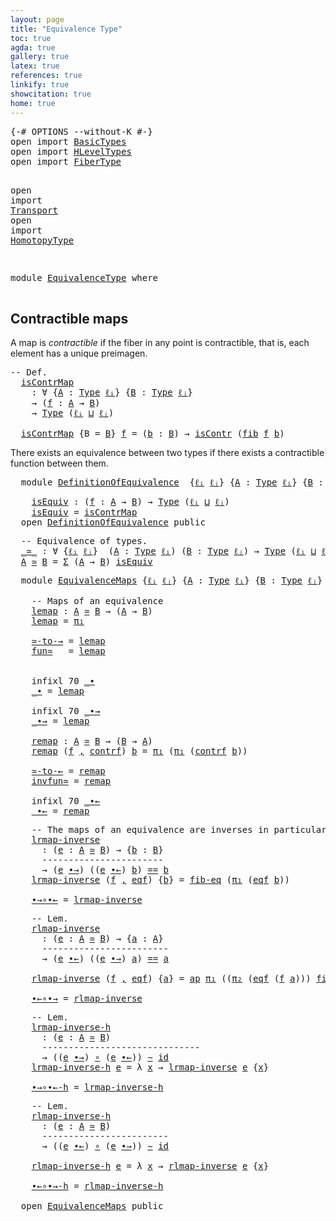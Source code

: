 ```yaml
---
layout: page
title: "Equivalence Type"
toc: true
agda: true
gallery: true
latex: true
references: true
linkify: true
showcitation: true
home: true
---
```


<div class="hide" >
<pre class="Agda">
<a id="190" class="Symbol">{-#</a> <a id="194" class="Keyword">OPTIONS</a> <a id="202" class="Pragma">--without-K</a> <a id="214" class="Symbol">#-}</a>
<a id="218" class="Keyword">open</a> <a id="223" class="Keyword">import</a> <a id="230" href="BasicTypes.html" class="Module">BasicTypes</a>
<a id="241" class="Keyword">open</a> <a id="246" class="Keyword">import</a> <a id="253" href="HLevelTypes.html" class="Module">HLevelTypes</a>
<a id="265" class="Keyword">open</a> <a id="270" class="Keyword">import</a> <a id="277" href="FiberType.html" class="Module">FiberType</a>

<a id="288" class="Keyword">open</a> <a id="293" class="Keyword">import</a> <a id="300" href="Transport.html" class="Module">Transport</a>
<a id="310" class="Keyword">open</a> <a id="315" class="Keyword">import</a> <a id="322" href="HomotopyType.html" class="Module">HomotopyType</a>

</pre>
</div>

<pre class="Agda">
<a id="368" class="Keyword">module</a> <a id="375" href="EquivalenceType.html" class="Module">EquivalenceType</a> <a id="391" class="Keyword">where</a>

</pre>

## Contractible maps

A map is *contractible* if the fiber in any point is contractible, that is, each
element has a unique preimagen.

<pre class="Agda">
<a id="559" class="Comment">-- Def.</a>
  <a id="isContrMap"></a><a id="569" href="EquivalenceType.html#569" class="Function">isContrMap</a>
    <a id="584" class="Symbol">:</a> <a id="586" class="Symbol">∀</a> <a id="588" class="Symbol">{</a><a id="589" href="EquivalenceType.html#589" class="Bound">A</a> <a id="591" class="Symbol">:</a> <a id="593" href="Intro.html#1720" class="Function">Type</a> <a id="598" href="Intro.html#2162" class="Generalizable">ℓᵢ</a><a id="600" class="Symbol">}</a> <a id="602" class="Symbol">{</a><a id="603" href="EquivalenceType.html#603" class="Bound">B</a> <a id="605" class="Symbol">:</a> <a id="607" href="Intro.html#1720" class="Function">Type</a> <a id="612" href="Intro.html#2165" class="Generalizable">ℓⱼ</a><a id="614" class="Symbol">}</a>
    <a id="620" class="Symbol">→</a> <a id="622" class="Symbol">(</a><a id="623" href="EquivalenceType.html#623" class="Bound">f</a> <a id="625" class="Symbol">:</a> <a id="627" href="EquivalenceType.html#589" class="Bound">A</a> <a id="629" class="Symbol">→</a> <a id="631" href="EquivalenceType.html#603" class="Bound">B</a><a id="632" class="Symbol">)</a>
    <a id="638" class="Symbol">→</a> <a id="640" href="Intro.html#1720" class="Function">Type</a> <a id="645" class="Symbol">(</a><a id="646" href="Intro.html#2162" class="Generalizable">ℓᵢ</a> <a id="649" href="Agda.Primitive.html#657" class="Primitive Operator">⊔</a> <a id="651" href="Intro.html#2165" class="Generalizable">ℓⱼ</a><a id="653" class="Symbol">)</a>

  <a id="658" href="EquivalenceType.html#569" class="Function">isContrMap</a> <a id="669" class="Symbol">{</a><a id="670" class="Argument">B</a> <a id="672" class="Symbol">=</a> <a id="674" href="EquivalenceType.html#674" class="Bound">B</a><a id="675" class="Symbol">}</a> <a id="677" href="EquivalenceType.html#677" class="Bound">f</a> <a id="679" class="Symbol">=</a> <a id="681" class="Symbol">(</a><a id="682" href="EquivalenceType.html#682" class="Bound">b</a> <a id="684" class="Symbol">:</a> <a id="686" href="EquivalenceType.html#674" class="Bound">B</a><a id="687" class="Symbol">)</a> <a id="689" class="Symbol">→</a> <a id="691" href="HLevelTypes.html#620" class="Function">isContr</a> <a id="699" class="Symbol">(</a><a id="700" href="FiberType.html#599" class="Function">fib</a> <a id="704" href="EquivalenceType.html#677" class="Bound">f</a> <a id="706" href="EquivalenceType.html#682" class="Bound">b</a><a id="707" class="Symbol">)</a>
</pre>

There exists an equivalence between two types if there exists a
contractible function between them.
<pre class="Agda">
  <a id="836" class="Keyword">module</a> <a id="DefinitionOfEquivalence"></a><a id="843" href="EquivalenceType.html#843" class="Module">DefinitionOfEquivalence</a>  <a id="868" class="Symbol">{</a><a id="869" href="EquivalenceType.html#869" class="Bound">ℓᵢ</a> <a id="872" href="EquivalenceType.html#872" class="Bound">ℓⱼ</a><a id="874" class="Symbol">}</a> <a id="876" class="Symbol">{</a><a id="877" href="EquivalenceType.html#877" class="Bound">A</a> <a id="879" class="Symbol">:</a> <a id="881" href="Intro.html#1720" class="Function">Type</a> <a id="886" href="EquivalenceType.html#869" class="Bound">ℓᵢ</a><a id="888" class="Symbol">}</a> <a id="890" class="Symbol">{</a><a id="891" href="EquivalenceType.html#891" class="Bound">B</a> <a id="893" class="Symbol">:</a> <a id="895" href="Intro.html#1720" class="Function">Type</a> <a id="900" href="EquivalenceType.html#872" class="Bound">ℓⱼ</a><a id="902" class="Symbol">}</a> <a id="904" class="Keyword">where</a>
</pre>

<pre class="Agda">
    <a id="DefinitionOfEquivalence.isEquiv"></a><a id="939" href="EquivalenceType.html#939" class="Function">isEquiv</a> <a id="947" class="Symbol">:</a> <a id="949" class="Symbol">(</a><a id="950" href="EquivalenceType.html#950" class="Bound">f</a> <a id="952" class="Symbol">:</a> <a id="954" href="EquivalenceType.html#877" class="Bound">A</a> <a id="956" class="Symbol">→</a> <a id="958" href="EquivalenceType.html#891" class="Bound">B</a><a id="959" class="Symbol">)</a> <a id="961" class="Symbol">→</a> <a id="963" href="Intro.html#1720" class="Function">Type</a> <a id="968" class="Symbol">(</a><a id="969" href="EquivalenceType.html#869" class="Bound">ℓᵢ</a> <a id="972" href="Agda.Primitive.html#657" class="Primitive Operator">⊔</a> <a id="974" href="EquivalenceType.html#872" class="Bound">ℓⱼ</a><a id="976" class="Symbol">)</a>
    <a id="982" href="EquivalenceType.html#939" class="Function">isEquiv</a> <a id="990" class="Symbol">=</a> <a id="992" href="EquivalenceType.html#569" class="Function">isContrMap</a>
  <a id="1005" class="Keyword">open</a> <a id="1010" href="EquivalenceType.html#843" class="Module">DefinitionOfEquivalence</a> <a id="1034" class="Keyword">public</a>
</pre>

<pre class="Agda">
  <a id="1068" class="Comment">-- Equivalence of types.</a>
  <a id="_≃_"></a><a id="1095" href="EquivalenceType.html#1095" class="Function Operator">_≃_</a> <a id="1099" class="Symbol">:</a> <a id="1101" class="Symbol">∀</a> <a id="1103" class="Symbol">{</a><a id="1104" href="EquivalenceType.html#1104" class="Bound">ℓᵢ</a> <a id="1107" href="EquivalenceType.html#1107" class="Bound">ℓⱼ</a><a id="1109" class="Symbol">}</a>  <a id="1112" class="Symbol">(</a><a id="1113" href="EquivalenceType.html#1113" class="Bound">A</a> <a id="1115" class="Symbol">:</a> <a id="1117" href="Intro.html#1720" class="Function">Type</a> <a id="1122" href="EquivalenceType.html#1104" class="Bound">ℓᵢ</a><a id="1124" class="Symbol">)</a> <a id="1126" class="Symbol">(</a><a id="1127" href="EquivalenceType.html#1127" class="Bound">B</a> <a id="1129" class="Symbol">:</a> <a id="1131" href="Intro.html#1720" class="Function">Type</a> <a id="1136" href="EquivalenceType.html#1107" class="Bound">ℓⱼ</a><a id="1138" class="Symbol">)</a> <a id="1140" class="Symbol">→</a> <a id="1142" href="Intro.html#1720" class="Function">Type</a> <a id="1147" class="Symbol">(</a><a id="1148" href="EquivalenceType.html#1104" class="Bound">ℓᵢ</a> <a id="1151" href="Agda.Primitive.html#657" class="Primitive Operator">⊔</a> <a id="1153" href="EquivalenceType.html#1107" class="Bound">ℓⱼ</a><a id="1155" class="Symbol">)</a>
  <a id="1159" href="EquivalenceType.html#1159" class="Bound">A</a> <a id="1161" href="EquivalenceType.html#1095" class="Function Operator">≃</a> <a id="1163" href="EquivalenceType.html#1163" class="Bound">B</a> <a id="1165" class="Symbol">=</a> <a id="1167" href="BasicTypes.html#1690" class="Function">Σ</a> <a id="1169" class="Symbol">(</a><a id="1170" href="EquivalenceType.html#1159" class="Bound">A</a> <a id="1172" class="Symbol">→</a> <a id="1174" href="EquivalenceType.html#1163" class="Bound">B</a><a id="1175" class="Symbol">)</a> <a id="1177" href="EquivalenceType.html#939" class="Function">isEquiv</a>
</pre>

<pre class="Agda">
  <a id="1212" class="Keyword">module</a> <a id="EquivalenceMaps"></a><a id="1219" href="EquivalenceType.html#1219" class="Module">EquivalenceMaps</a> <a id="1235" class="Symbol">{</a><a id="1236" href="EquivalenceType.html#1236" class="Bound">ℓᵢ</a> <a id="1239" href="EquivalenceType.html#1239" class="Bound">ℓⱼ</a><a id="1241" class="Symbol">}</a> <a id="1243" class="Symbol">{</a><a id="1244" href="EquivalenceType.html#1244" class="Bound">A</a> <a id="1246" class="Symbol">:</a> <a id="1248" href="Intro.html#1720" class="Function">Type</a> <a id="1253" href="EquivalenceType.html#1236" class="Bound">ℓᵢ</a><a id="1255" class="Symbol">}</a> <a id="1257" class="Symbol">{</a><a id="1258" href="EquivalenceType.html#1258" class="Bound">B</a> <a id="1260" class="Symbol">:</a> <a id="1262" href="Intro.html#1720" class="Function">Type</a> <a id="1267" href="EquivalenceType.html#1239" class="Bound">ℓⱼ</a><a id="1269" class="Symbol">}</a> <a id="1271" class="Keyword">where</a>

    <a id="1282" class="Comment">-- Maps of an equivalence</a>
    <a id="EquivalenceMaps.lemap"></a><a id="1312" href="EquivalenceType.html#1312" class="Function">lemap</a> <a id="1318" class="Symbol">:</a> <a id="1320" href="EquivalenceType.html#1244" class="Bound">A</a> <a id="1322" href="EquivalenceType.html#1095" class="Function Operator">≃</a> <a id="1324" href="EquivalenceType.html#1258" class="Bound">B</a> <a id="1326" class="Symbol">→</a> <a id="1328" class="Symbol">(</a><a id="1329" href="EquivalenceType.html#1244" class="Bound">A</a> <a id="1331" class="Symbol">→</a> <a id="1333" href="EquivalenceType.html#1258" class="Bound">B</a><a id="1334" class="Symbol">)</a>
    <a id="1340" href="EquivalenceType.html#1312" class="Function">lemap</a> <a id="1346" class="Symbol">=</a> <a id="1348" href="BasicTypes.html#1598" class="Field">π₁</a>

    <a id="EquivalenceMaps.≃-to-→"></a><a id="1356" href="EquivalenceType.html#1356" class="Function">≃-to-→</a> <a id="1363" class="Symbol">=</a> <a id="1365" href="EquivalenceType.html#1312" class="Function">lemap</a>
    <a id="EquivalenceMaps.fun≃"></a><a id="1375" href="EquivalenceType.html#1375" class="Function">fun≃</a>   <a id="1382" class="Symbol">=</a> <a id="1384" href="EquivalenceType.html#1312" class="Function">lemap</a>


    <a id="1396" class="Keyword">infixl</a> <a id="1403" class="Number">70</a> <a id="1406" href="EquivalenceType.html#1413" class="Function Operator">_∙</a>
    <a id="EquivalenceMaps._∙"></a><a id="1413" href="EquivalenceType.html#1413" class="Function Operator">_∙</a> <a id="1416" class="Symbol">=</a> <a id="1418" href="EquivalenceType.html#1312" class="Function">lemap</a>

    <a id="1429" class="Keyword">infixl</a> <a id="1436" class="Number">70</a> <a id="1439" href="EquivalenceType.html#1447" class="Function Operator">_∙→</a>
    <a id="EquivalenceMaps._∙→"></a><a id="1447" href="EquivalenceType.html#1447" class="Function Operator">_∙→</a> <a id="1451" class="Symbol">=</a> <a id="1453" href="EquivalenceType.html#1312" class="Function">lemap</a>

    <a id="EquivalenceMaps.remap"></a><a id="1464" href="EquivalenceType.html#1464" class="Function">remap</a> <a id="1470" class="Symbol">:</a> <a id="1472" href="EquivalenceType.html#1244" class="Bound">A</a> <a id="1474" href="EquivalenceType.html#1095" class="Function Operator">≃</a> <a id="1476" href="EquivalenceType.html#1258" class="Bound">B</a> <a id="1478" class="Symbol">→</a> <a id="1480" class="Symbol">(</a><a id="1481" href="EquivalenceType.html#1258" class="Bound">B</a> <a id="1483" class="Symbol">→</a> <a id="1485" href="EquivalenceType.html#1244" class="Bound">A</a><a id="1486" class="Symbol">)</a>
    <a id="1492" href="EquivalenceType.html#1464" class="Function">remap</a> <a id="1498" class="Symbol">(</a><a id="1499" href="EquivalenceType.html#1499" class="Bound">f</a> <a id="1501" href="BasicTypes.html#1582" class="InductiveConstructor Operator">,</a> <a id="1503" href="EquivalenceType.html#1503" class="Bound">contrf</a><a id="1509" class="Symbol">)</a> <a id="1511" href="EquivalenceType.html#1511" class="Bound">b</a> <a id="1513" class="Symbol">=</a> <a id="1515" href="BasicTypes.html#1598" class="Field">π₁</a> <a id="1518" class="Symbol">(</a><a id="1519" href="BasicTypes.html#1598" class="Field">π₁</a> <a id="1522" class="Symbol">(</a><a id="1523" href="EquivalenceType.html#1503" class="Bound">contrf</a> <a id="1530" href="EquivalenceType.html#1511" class="Bound">b</a><a id="1531" class="Symbol">))</a>

    <a id="EquivalenceMaps.≃-to-←"></a><a id="1539" href="EquivalenceType.html#1539" class="Function">≃-to-←</a> <a id="1546" class="Symbol">=</a> <a id="1548" href="EquivalenceType.html#1464" class="Function">remap</a>
    <a id="EquivalenceMaps.invfun≃"></a><a id="1558" href="EquivalenceType.html#1558" class="Function">invfun≃</a> <a id="1566" class="Symbol">=</a> <a id="1568" href="EquivalenceType.html#1464" class="Function">remap</a>

    <a id="1579" class="Keyword">infixl</a> <a id="1586" class="Number">70</a> <a id="1589" href="EquivalenceType.html#1597" class="Function Operator">_∙←</a>
    <a id="EquivalenceMaps._∙←"></a><a id="1597" href="EquivalenceType.html#1597" class="Function Operator">_∙←</a> <a id="1601" class="Symbol">=</a> <a id="1603" href="EquivalenceType.html#1464" class="Function">remap</a>
</pre>

<pre class="Agda">
    <a id="1638" class="Comment">-- The maps of an equivalence are inverses in particular</a>
    <a id="EquivalenceMaps.lrmap-inverse"></a><a id="1699" href="EquivalenceType.html#1699" class="Function">lrmap-inverse</a>
      <a id="1719" class="Symbol">:</a> <a id="1721" class="Symbol">(</a><a id="1722" href="EquivalenceType.html#1722" class="Bound">e</a> <a id="1724" class="Symbol">:</a> <a id="1726" href="EquivalenceType.html#1244" class="Bound">A</a> <a id="1728" href="EquivalenceType.html#1095" class="Function Operator">≃</a> <a id="1730" href="EquivalenceType.html#1258" class="Bound">B</a><a id="1731" class="Symbol">)</a> <a id="1733" class="Symbol">→</a> <a id="1735" class="Symbol">{</a><a id="1736" href="EquivalenceType.html#1736" class="Bound">b</a> <a id="1738" class="Symbol">:</a> <a id="1740" href="EquivalenceType.html#1258" class="Bound">B</a><a id="1741" class="Symbol">}</a>
      <a id="1749" class="Comment">-----------------------</a>
      <a id="1779" class="Symbol">→</a> <a id="1781" class="Symbol">(</a><a id="1782" href="EquivalenceType.html#1722" class="Bound">e</a> <a id="1784" href="EquivalenceType.html#1447" class="Function Operator">∙→</a><a id="1786" class="Symbol">)</a> <a id="1788" class="Symbol">((</a><a id="1790" href="EquivalenceType.html#1722" class="Bound">e</a> <a id="1792" href="EquivalenceType.html#1597" class="Function Operator">∙←</a><a id="1794" class="Symbol">)</a> <a id="1796" href="EquivalenceType.html#1736" class="Bound">b</a><a id="1797" class="Symbol">)</a> <a id="1799" href="BasicTypes.html#4281" class="Datatype Operator">==</a> <a id="1802" href="EquivalenceType.html#1736" class="Bound">b</a>
    <a id="1808" href="EquivalenceType.html#1699" class="Function">lrmap-inverse</a> <a id="1822" class="Symbol">(</a><a id="1823" href="EquivalenceType.html#1823" class="Bound">f</a> <a id="1825" href="BasicTypes.html#1582" class="InductiveConstructor Operator">,</a> <a id="1827" href="EquivalenceType.html#1827" class="Bound">eqf</a><a id="1830" class="Symbol">)</a> <a id="1832" class="Symbol">{</a><a id="1833" href="EquivalenceType.html#1833" class="Bound">b</a><a id="1834" class="Symbol">}</a> <a id="1836" class="Symbol">=</a> <a id="1838" href="FiberType.html#740" class="Function">fib-eq</a> <a id="1845" class="Symbol">(</a><a id="1846" href="BasicTypes.html#1598" class="Field">π₁</a> <a id="1849" class="Symbol">(</a><a id="1850" href="EquivalenceType.html#1827" class="Bound">eqf</a> <a id="1854" href="EquivalenceType.html#1833" class="Bound">b</a><a id="1855" class="Symbol">))</a>

    <a id="EquivalenceMaps.∙→∘∙←"></a><a id="1863" href="EquivalenceType.html#1863" class="Function">∙→∘∙←</a> <a id="1869" class="Symbol">=</a> <a id="1871" href="EquivalenceType.html#1699" class="Function">lrmap-inverse</a>
</pre>

<pre class="Agda">
    <a id="1914" class="Comment">-- Lem.</a>
    <a id="EquivalenceMaps.rlmap-inverse"></a><a id="1926" href="EquivalenceType.html#1926" class="Function">rlmap-inverse</a>
      <a id="1946" class="Symbol">:</a> <a id="1948" class="Symbol">(</a><a id="1949" href="EquivalenceType.html#1949" class="Bound">e</a> <a id="1951" class="Symbol">:</a> <a id="1953" href="EquivalenceType.html#1244" class="Bound">A</a> <a id="1955" href="EquivalenceType.html#1095" class="Function Operator">≃</a> <a id="1957" href="EquivalenceType.html#1258" class="Bound">B</a><a id="1958" class="Symbol">)</a> <a id="1960" class="Symbol">→</a> <a id="1962" class="Symbol">{</a><a id="1963" href="EquivalenceType.html#1963" class="Bound">a</a> <a id="1965" class="Symbol">:</a> <a id="1967" href="EquivalenceType.html#1244" class="Bound">A</a><a id="1968" class="Symbol">}</a>
      <a id="1976" class="Comment">------------------------</a>
      <a id="2007" class="Symbol">→</a> <a id="2009" class="Symbol">(</a><a id="2010" href="EquivalenceType.html#1949" class="Bound">e</a> <a id="2012" href="EquivalenceType.html#1597" class="Function Operator">∙←</a><a id="2014" class="Symbol">)</a> <a id="2016" class="Symbol">((</a><a id="2018" href="EquivalenceType.html#1949" class="Bound">e</a> <a id="2020" href="EquivalenceType.html#1447" class="Function Operator">∙→</a><a id="2022" class="Symbol">)</a> <a id="2024" href="EquivalenceType.html#1963" class="Bound">a</a><a id="2025" class="Symbol">)</a> <a id="2027" href="BasicTypes.html#4281" class="Datatype Operator">==</a> <a id="2030" href="EquivalenceType.html#1963" class="Bound">a</a>

    <a id="2037" href="EquivalenceType.html#1926" class="Function">rlmap-inverse</a> <a id="2051" class="Symbol">(</a><a id="2052" href="EquivalenceType.html#2052" class="Bound">f</a> <a id="2054" href="BasicTypes.html#1582" class="InductiveConstructor Operator">,</a> <a id="2056" href="EquivalenceType.html#2056" class="Bound">eqf</a><a id="2059" class="Symbol">)</a> <a id="2061" class="Symbol">{</a><a id="2062" href="EquivalenceType.html#2062" class="Bound">a</a><a id="2063" class="Symbol">}</a> <a id="2065" class="Symbol">=</a> <a id="2067" href="AlgebraOnPaths.html#395" class="Function">ap</a> <a id="2070" href="BasicTypes.html#1598" class="Field">π₁</a> <a id="2073" class="Symbol">((</a><a id="2075" href="BasicTypes.html#1609" class="Field">π₂</a> <a id="2078" class="Symbol">(</a><a id="2079" href="EquivalenceType.html#2056" class="Bound">eqf</a> <a id="2083" class="Symbol">(</a><a id="2084" href="EquivalenceType.html#2052" class="Bound">f</a> <a id="2086" href="EquivalenceType.html#2062" class="Bound">a</a><a id="2087" class="Symbol">)))</a> <a id="2091" href="FiberType.html#965" class="Function">fib-image</a><a id="2100" class="Symbol">)</a>

    <a id="EquivalenceMaps.∙←∘∙→"></a><a id="2107" href="EquivalenceType.html#2107" class="Function">∙←∘∙→</a> <a id="2113" class="Symbol">=</a> <a id="2115" href="EquivalenceType.html#1926" class="Function">rlmap-inverse</a>
</pre>

<pre class="Agda">
    <a id="2158" class="Comment">-- Lem.</a>
    <a id="EquivalenceMaps.lrmap-inverse-h"></a><a id="2170" href="EquivalenceType.html#2170" class="Function">lrmap-inverse-h</a>
      <a id="2192" class="Symbol">:</a> <a id="2194" class="Symbol">(</a><a id="2195" href="EquivalenceType.html#2195" class="Bound">e</a> <a id="2197" class="Symbol">:</a> <a id="2199" href="EquivalenceType.html#1244" class="Bound">A</a> <a id="2201" href="EquivalenceType.html#1095" class="Function Operator">≃</a> <a id="2203" href="EquivalenceType.html#1258" class="Bound">B</a><a id="2204" class="Symbol">)</a>
      <a id="2212" class="Comment">------------------------------</a>
      <a id="2249" class="Symbol">→</a> <a id="2251" class="Symbol">((</a><a id="2253" href="EquivalenceType.html#2195" class="Bound">e</a> <a id="2255" href="EquivalenceType.html#1447" class="Function Operator">∙→</a><a id="2257" class="Symbol">)</a> <a id="2259" href="BasicFunctions.html#1026" class="Function Operator">∘</a> <a id="2261" class="Symbol">(</a><a id="2262" href="EquivalenceType.html#2195" class="Bound">e</a> <a id="2264" href="EquivalenceType.html#1597" class="Function Operator">∙←</a><a id="2266" class="Symbol">))</a> <a id="2269" href="HomotopyType.html#987" class="Function Operator">∼</a> <a id="2271" href="BasicFunctions.html#386" class="Function">id</a>
    <a id="2278" href="EquivalenceType.html#2170" class="Function">lrmap-inverse-h</a> <a id="2294" href="EquivalenceType.html#2294" class="Bound">e</a> <a id="2296" class="Symbol">=</a> <a id="2298" class="Symbol">λ</a> <a id="2300" href="EquivalenceType.html#2300" class="Bound">x</a> <a id="2302" class="Symbol">→</a> <a id="2304" href="EquivalenceType.html#1699" class="Function">lrmap-inverse</a> <a id="2318" href="EquivalenceType.html#2294" class="Bound">e</a> <a id="2320" class="Symbol">{</a><a id="2321" href="EquivalenceType.html#2300" class="Bound">x</a><a id="2322" class="Symbol">}</a>

    <a id="EquivalenceMaps.∙→∘∙←-h"></a><a id="2329" href="EquivalenceType.html#2329" class="Function">∙→∘∙←-h</a> <a id="2337" class="Symbol">=</a> <a id="2339" href="EquivalenceType.html#2170" class="Function">lrmap-inverse-h</a>
</pre>

<pre class="Agda">
    <a id="2384" class="Comment">-- Lem.</a>
    <a id="EquivalenceMaps.rlmap-inverse-h"></a><a id="2396" href="EquivalenceType.html#2396" class="Function">rlmap-inverse-h</a>
      <a id="2418" class="Symbol">:</a> <a id="2420" class="Symbol">(</a><a id="2421" href="EquivalenceType.html#2421" class="Bound">e</a> <a id="2423" class="Symbol">:</a> <a id="2425" href="EquivalenceType.html#1244" class="Bound">A</a> <a id="2427" href="EquivalenceType.html#1095" class="Function Operator">≃</a> <a id="2429" href="EquivalenceType.html#1258" class="Bound">B</a><a id="2430" class="Symbol">)</a>
      <a id="2438" class="Comment">------------------------</a>
      <a id="2469" class="Symbol">→</a> <a id="2471" class="Symbol">((</a><a id="2473" href="EquivalenceType.html#2421" class="Bound">e</a> <a id="2475" href="EquivalenceType.html#1597" class="Function Operator">∙←</a><a id="2477" class="Symbol">)</a> <a id="2479" href="BasicFunctions.html#1026" class="Function Operator">∘</a> <a id="2481" class="Symbol">(</a><a id="2482" href="EquivalenceType.html#2421" class="Bound">e</a> <a id="2484" href="EquivalenceType.html#1447" class="Function Operator">∙→</a><a id="2486" class="Symbol">))</a> <a id="2489" href="HomotopyType.html#987" class="Function Operator">∼</a> <a id="2491" href="BasicFunctions.html#386" class="Function">id</a>

    <a id="2499" href="EquivalenceType.html#2396" class="Function">rlmap-inverse-h</a> <a id="2515" href="EquivalenceType.html#2515" class="Bound">e</a> <a id="2517" class="Symbol">=</a> <a id="2519" class="Symbol">λ</a> <a id="2521" href="EquivalenceType.html#2521" class="Bound">x</a> <a id="2523" class="Symbol">→</a> <a id="2525" href="EquivalenceType.html#1926" class="Function">rlmap-inverse</a> <a id="2539" href="EquivalenceType.html#2515" class="Bound">e</a> <a id="2541" class="Symbol">{</a><a id="2542" href="EquivalenceType.html#2521" class="Bound">x</a><a id="2543" class="Symbol">}</a>

    <a id="EquivalenceMaps.∙←∘∙→-h"></a><a id="2550" href="EquivalenceType.html#2550" class="Function">∙←∘∙→-h</a> <a id="2558" class="Symbol">=</a> <a id="2560" href="EquivalenceType.html#2396" class="Function">rlmap-inverse-h</a>

  <a id="2579" class="Keyword">open</a> <a id="2584" href="EquivalenceType.html#1219" class="Module">EquivalenceMaps</a> <a id="2600" class="Keyword">public</a>
</pre>
